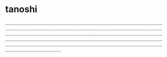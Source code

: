 # tanoshi

........................................................................................................................................................................................................................................................................................................................................................................................................................................................................................................................................................................................................................................................................................